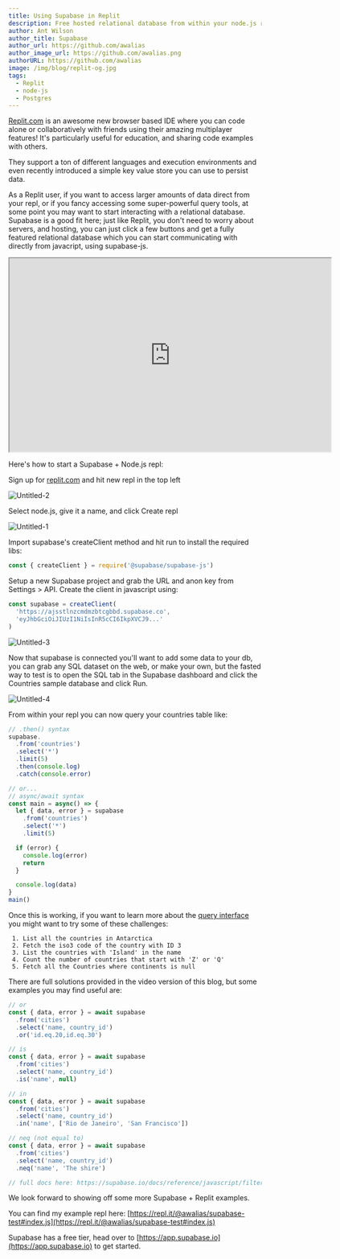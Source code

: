 ```yaml
---
title: Using Supabase in Replit 
description: Free hosted relational database from within your node.js repl 
author: Ant Wilson
author_title: Supabase
author_url: https://github.com/awalias
author_image_url: https://github.com/awalias.png
authorURL: https://github.com/awalias
image: /img/blog/replit-og.jpg
tags:
  - Replit
  - node-js
  - Postgres
---
```


[Replit.com](http://replit.com) is an awesome new browser based IDE where you can code alone or collaboratively with friends using their amazing multiplayer features! It's particularly useful for education, and sharing code examples with others.

They support a ton of different languages and execution environments and even recently introduced a simple key value store you can use to persist data.

As a Replit user, if you want to access larger amounts of data direct from your repl, or if you fancy accessing some super-powerful query tools, at some point you may want to start interacting with a relational database. Supabase is a good fit here; just like Replit, you don't need to worry about servers, and hosting, you can just click a few buttons and get a fully featured relational database which you can start communicating with directly from javacript, using supabase-js.

<iframe className="w-full video-with-border" width="640" height="385" src="https://www.youtube-nocookie.com/embed/lQ5iIxaYduI" frameBorder="1" allow="accelerometer; autoplay; clipboard-write; encrypted-media; gyroscope; picture-in-picture" allowFullScreen></iframe>

Here's how to start a Supabase + Node.js repl:

Sign up for [replit.com](http://replit.com) and hit new repl in the top left


![Untitled-2](https://dev-to-uploads.s3.amazonaws.com/uploads/articles/u3dljulzsyqu58i75epn.png) 


Select node.js, give it a name, and click Create repl


![Untitled-1](https://dev-to-uploads.s3.amazonaws.com/uploads/articles/7rcfbb12sfabevto571j.png) 


Import supabase's createClient method and hit run to install the required libs:

```jsx
const { createClient } = require('@supabase/supabase-js')
```

Setup a new Supabase project and grab the URL and anon key from Settings > API. Create the client in javascript using:

```jsx
const supabase = createClient(
  'https://ajsstlnzcmdmzbtcgbbd.supabase.co',
  'eyJhbGciOiJIUzI1NiIsInR5cCI6IkpXVCJ9...'
)
```


![Untitled-3](https://dev-to-uploads.s3.amazonaws.com/uploads/articles/5j5aqyjdh74qm83slmli.png)
 

Now that supabase is connected you'll want to add some data to your db, you can grab any SQL dataset on the web, or make your own, but the fasted way to test is to open the SQL tab in the Supabase dashboard and click the Countries sample database and click Run.


![Untitled-4](https://dev-to-uploads.s3.amazonaws.com/uploads/articles/54yykm6h9hqpric87zad.png) 


From within your repl you can now query your countries table like:

```jsx
// .then() syntax
supabase.
  .from('countries')
  .select('*')
  .limit(5)
  .then(console.log)
  .catch(console.error)

// or...
// async/await syntax
const main = async() => {
  let { data, error } = supabase
    .from('countries')
    .select('*')
    .limit(5)

  if (error) {
    console.log(error)
    return
  }

  console.log(data)
}
main()
```

Once this is working, if you want to learn more about the [query interface](https://supabase.io/docs/reference/javascript/filter) you might want to try some of these challenges:

```
 1. List all the countries in Antarctica
 2. Fetch the iso3 code of the country with ID 3
 3. List the countries with 'Island' in the name
 4. Count the number of countries that start with 'Z' or 'Q'
 5. Fetch all the Countries where continents is null
```

There are full solutions provided in the video version of this blog, but some examples you may find useful are:

```jsx
// or
const { data, error } = await supabase
  .from('cities')
  .select('name, country_id')
  .or('id.eq.20,id.eq.30')

// is
const { data, error } = await supabase
  .from('cities')
  .select('name, country_id')
  .is('name', null)

// in
const { data, error } = await supabase
  .from('cities')
  .select('name, country_id')
  .in('name', ['Rio de Janeiro', 'San Francisco'])

// neq (not equal to)
const { data, error } = await supabase
  .from('cities')
  .select('name, country_id')
  .neq('name', 'The shire')

// full docs here: https://supabase.io/docs/reference/javascript/filter
```

We look forward to showing off some more Supabase + Replit examples.

You can find my example repl here: [https://repl.it/@awalias/supabase-test#index.js](https://repl.it/@awalias/supabase-test#index.js)

Supabase has a free tier, head over to [https://app.supabase.io](https://app.supabase.io) to get started.

